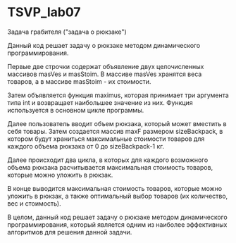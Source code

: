 # TSVP_lab07
Задача грабителя ("задача о рюкзаке")

Данный код решает задачу о рюкзаке методом динамического программирования. 

Первые две строчки содержат объявление двух целочисленных массивов masVes и masStoim. В массиве masVes хранятся веса товаров, а в массиве masStoim - их стоимости.

Затем объявляется функция maximus, которая принимает три аргумента типа int и возвращает наибольшее значение из них. Функция используется в основном цикле программы.

Далее пользователь вводит объем рюкзака, который может вместить в себя товары. Затем создается массив maxF размером sizeBackpack, в котором будут храниться максимальные стоимости товаров для каждого объема рюкзака от 0 до sizeBackpack-1 кг.

Далее происходит два цикла, в которых для каждого возможного объема рюкзака расчитывается максимальная стоимость товаров, которые можно уложить в рюкзак. 

В конце выводится максимальная стоимость товаров, которые можно уложить в рюкзак, а также оптимальный выбор товаров (их количество, вес и стоимость).

В целом, данный код решает задачу о рюкзаке методом динамического программирования, который является одним из наиболее эффективных алгоритмов для решения данной задачи.
